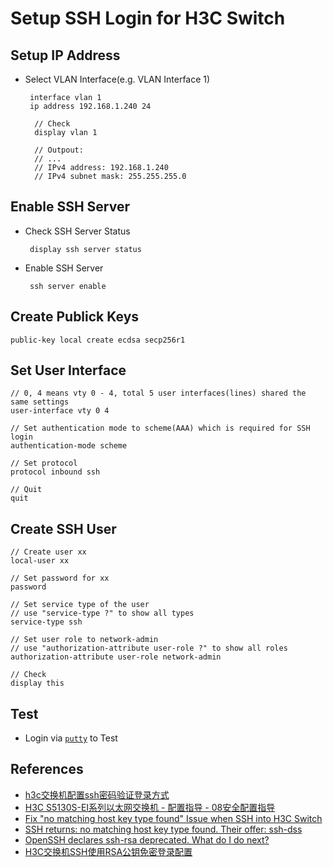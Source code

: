 # Setup SSH Login for H3C Switch

## Setup IP Address
* Select VLAN Interface(e.g. VLAN Interface 1)

       interface vlan 1
       ip address 192.168.1.240 24

        // Check
        display vlan 1

        // Outpout:
        // ...
        // IPv4 address: 192.168.1.240
        // IPv4 subnet mask: 255.255.255.0

## Enable SSH Server
* Check SSH Server Status

       display ssh server status

* Enable SSH Server

       ssh server enable

## Create Publick Keys

```
public-key local create ecdsa secp256r1
```

## Set User Interface

    // 0, 4 means vty 0 - 4, total 5 user interfaces(lines) shared the same settings
    user-interface vty 0 4

    // Set authentication mode to scheme(AAA) which is required for SSH login
    authentication-mode scheme

    // Set protocol
    protocol inbound ssh

    // Quit
    quit

## Create SSH User

    // Create user xx
    local-user xx
    
    // Set password for xx
    password

    // Set service type of the user
    // use "service-type ?" to show all types
    service-type ssh

    // Set user role to network-admin
    // use "authorization-attribute user-role ?" to show all roles
    authorization-attribute user-role network-admin

    // Check
    display this

## Test
* Login via [`putty`](https://www.chiark.greenend.org.uk/~sgtatham/putty/latest.html) to Test

## References
* [h3c交换机配置ssh密码验证登录方式](https://blog.csdn.net/skyxmstar/article/details/83828313)
* [H3C S5130S-EI系列以太网交换机 - 配置指导 - 08安全配置指导](http://www.h3c.com/cn/d_201710/1038136_30005_0.htm)
* [Fix "no matching host key type found" Issue when SSH into H3C Switch](https://github.com/northbright/Notes/blob/master/hardware/h3c/fix-no-matching-host-key-type-found-issue-when-ssh-into-h3c-switch.md)
* [SSH returns: no matching host key type found. Their offer: ssh-dss](https://askubuntu.com/questions/836048/ssh-returns-no-matching-host-key-type-found-their-offer-ssh-dss)
* [OpenSSH declares ssh-rsa deprecated. What do I do next?](https://security.stackexchange.com/questions/226131/openssh-declares-ssh-rsa-deprecated-what-do-i-do-next)
* [H3C交换机SSH使用RSA公钥免密登录配置](https://www.cnblogs.com/powpoia/p/18459875)
